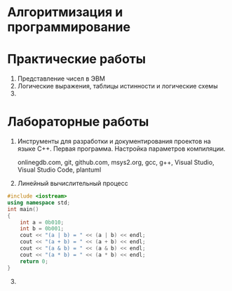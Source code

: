 # Алгоритмизация и программирование

# Практические работы
1. Представление чисел в ЭВМ
2. Логические выражения, таблицы истинности и логические схемы
3. 


# Лабораторные работы
1. Инструменты для разработки и документирования проектов на языке C++. Первая программа. Настройка параметров компиляции.
   
   onlinegdb.com, git, github.com, msys2.org, gcc, g++, Visual Studio, Visual Studio Code, plantuml
   
2. Линейный вычислительный процесс

```cpp
#include <iostream>
using namespace std;
int main()
{
    int a = 0b010;
    int b = 0b001;
    cout << "(a | b) = " << (a | b) << endl;
    cout << "(a + b) = " << (a + b) << endl;
    cout << "(a & b) = " << (a & b) << endl;
    cout << "(a * b) = " << (a * b) << endl;
    return 0;
}
```

3. 

